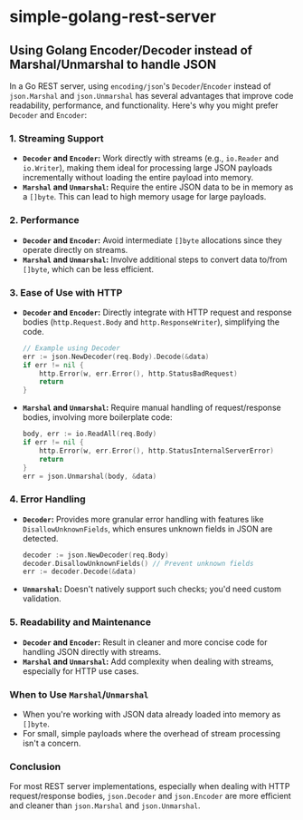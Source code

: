 # simple-golang-rest-server

## Using Golang Encoder/Decoder instead of Marshal/Unmarshal to handle JSON

In a Go REST server, using `encoding/json`'s `Decoder`/`Encoder` instead of `json.Marshal` and `json.Unmarshal` has several advantages that improve code readability, performance, and functionality. Here's why you might prefer `Decoder` and `Encoder`:

### 1. **Streaming Support**
- **`Decoder` and `Encoder`:** Work directly with streams (e.g., `io.Reader` and `io.Writer`), making them ideal for processing large JSON payloads incrementally without loading the entire payload into memory.
- **`Marshal` and `Unmarshal`:** Require the entire JSON data to be in memory as a `[]byte`. This can lead to high memory usage for large payloads.

### 2. **Performance**
- **`Decoder` and `Encoder`:** Avoid intermediate `[]byte` allocations since they operate directly on streams.
- **`Marshal` and `Unmarshal`:** Involve additional steps to convert data to/from `[]byte`, which can be less efficient.

### 3. **Ease of Use with HTTP**
- **`Decoder` and `Encoder`:** Directly integrate with HTTP request and response bodies (`http.Request.Body` and `http.ResponseWriter`), simplifying the code.
  ```go
  // Example using Decoder
  err := json.NewDecoder(req.Body).Decode(&data)
  if err != nil {
      http.Error(w, err.Error(), http.StatusBadRequest)
      return
  }
  ```
- **`Marshal` and `Unmarshal`:** Require manual handling of request/response bodies, involving more boilerplate code:
  ```go
  body, err := io.ReadAll(req.Body)
  if err != nil {
      http.Error(w, err.Error(), http.StatusInternalServerError)
      return
  }
  err = json.Unmarshal(body, &data)
  ```

### 4. **Error Handling**
- **`Decoder`:** Provides more granular error handling with features like `DisallowUnknownFields`, which ensures unknown fields in JSON are detected.
  ```go
  decoder := json.NewDecoder(req.Body)
  decoder.DisallowUnknownFields() // Prevent unknown fields
  err := decoder.Decode(&data)
  ```
- **`Unmarshal`:** Doesn't natively support such checks; you'd need custom validation.

### 5. **Readability and Maintenance**
- **`Decoder` and `Encoder`:** Result in cleaner and more concise code for handling JSON directly with streams.
- **`Marshal` and `Unmarshal`:** Add complexity when dealing with streams, especially for HTTP use cases.

### When to Use `Marshal`/`Unmarshal`
- When you're working with JSON data already loaded into memory as `[]byte`.
- For small, simple payloads where the overhead of stream processing isn't a concern.

### Conclusion
For most REST server implementations, especially when dealing with HTTP request/response bodies, `json.Decoder` and `json.Encoder` are more efficient and cleaner than `json.Marshal` and `json.Unmarshal`.
